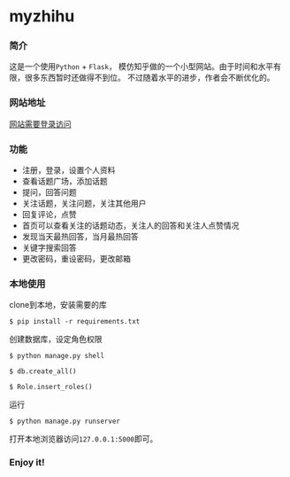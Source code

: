 # myzhihu
<h3>简介</h3>
<p>这是一个使用<code>Python</code> + <code>Flask</code>， 模仿知乎做的一个小型网站。由于时间和水平有限，很多东西暂时还做得不到位。
不过随着水平的进步，作者会不断优化的。</p>
<h3>网站地址</h3>
<p><a href="https://johushiyu.herokuapp.com/">网站需要登录访问</a></p>
<h3>功能</h3>
<p>
<ul>
<li>注册，登录，设置个人资料</li>
<li>查看话题广场，添加话题</li>
<li>提问，回答问题</li>
<li>关注话题，关注问题，关注其他用户</li>
<li>回复评论，点赞</li>
<li>首页可以查看关注的话题动态，关注人的回答和关注人点赞情况</li>
<li>发现当天最热回答，当月最热回答</li>
<li>关键字搜索回答</li>
<li>更改密码，重设密码，更改邮箱</li>
</ul>
</p>
<h3>本地使用</h3>
<p>clone到本地，安装需要的库</p>
<p><code>$ pip install -r requirements.txt</code></p>
<p>创建数据库，设定角色权限</p>
<p><code>$ python manage.py shell</code></p>
<p><code>$ db.create_all()</code></p>
<p><code>$ Role.insert_roles()</code></p>
<p>运行</p>
<p><code>$ python manage.py runserver</code></p>
<p>打开本地浏览器访问<code>127.0.0.1:5000</code>即可。</p>
<h3>Enjoy it!</h3>
